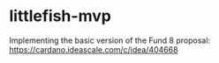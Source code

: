 # littlefish-mvp
Implementing the basic version of the Fund 8 proposal: https://cardano.ideascale.com/c/idea/404668
